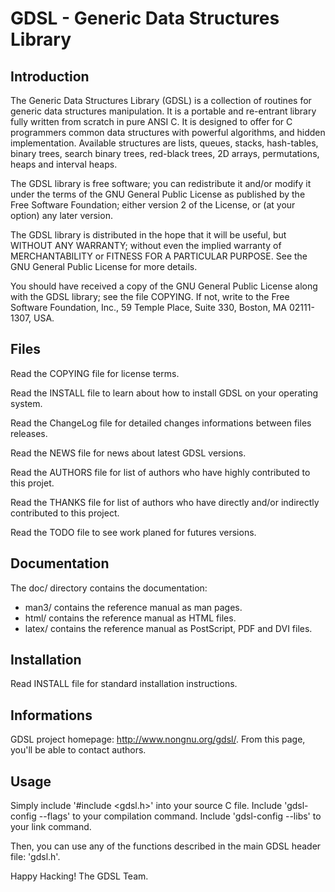 # GDSL - Generic Data Structures Library

## Introduction
 
The Generic Data Structures Library (GDSL) is a collection of routines for
generic data structures manipulation. It is a portable and re-entrant library 
fully written from scratch in pure ANSI C. It is designed to offer for C 
programmers common data structures with powerful algorithms, and hidden 
implementation. Available structures are lists, queues, stacks, hash-tables, 
binary trees, search binary trees, red-black trees, 2D arrays,
permutations, heaps and interval heaps.

The GDSL library is free software; you can redistribute it and/or 
modify it under the terms of the GNU General Public License as 
published by the Free Software Foundation; either version 2 of
the License, or (at your option) any later version.

The GDSL library is distributed in the hope that it will be useful,
but WITHOUT ANY WARRANTY; without even the implied warranty of
MERCHANTABILITY or FITNESS FOR A PARTICULAR PURPOSE.  See the
GNU General Public License for more details.

You should have received a copy of the GNU General Public License
along with the GDSL library; see the file COPYING.
If not, write to the Free Software Foundation, Inc., 
59 Temple Place, Suite 330, Boston, MA  02111-1307, USA.

## Files

Read the COPYING file for license terms.

Read the INSTALL file to learn about how to install GDSL on your operating 
system.

Read the ChangeLog file for detailed changes informations between files 
releases.

Read the NEWS file for news about latest GDSL versions.

Read the AUTHORS file for list of authors who have highly contributed to this
projet.

Read the THANKS file for list of authors who have directly and/or indirectly 
contributed to this project.

Read the TODO file to see work planed for futures versions.

## Documentation

The doc/ directory contains the documentation:

- man3/ contains the reference manual as man pages.
- html/ contains the reference manual as HTML files.
- latex/ contains the reference manual as PostScript, PDF and DVI files.

## Installation

Read INSTALL file for standard installation instructions.

## Informations

GDSL project homepage: http://www.nongnu.org/gdsl/. From this page, you'll be
able to contact authors.

## Usage

Simply include '#include <gdsl.h>' into your source C file. 
Include 'gdsl-config --flags' to your compilation command.
Include 'gdsl-config --libs' to your link command.

Then, you can use any of the functions described in the main GDSL header file:
'gdsl.h'.


Happy Hacking!                                                  The GDSL Team.
